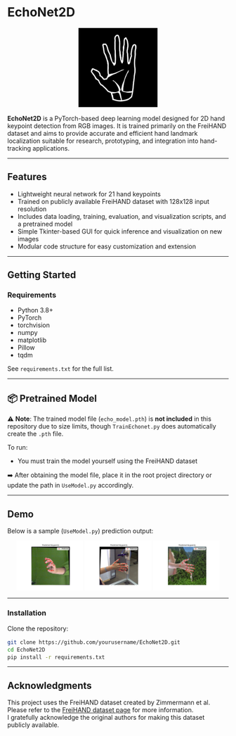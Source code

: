 # EchoNet2D

<p align="center">
  <img src="assets/Icon.png" width="180"/>
</p>

**EchoNet2D** is a PyTorch-based deep learning model designed for 2D hand keypoint detection from RGB images. It is trained primarily on the FreiHAND dataset and aims to provide accurate and efficient hand landmark localization suitable for research, prototyping, and integration into hand-tracking applications.

---

## Features

- Lightweight neural network for 21 hand keypoints  
- Trained on publicly available FreiHAND dataset with 128x128 input resolution  
- Includes data loading, training, evaluation, and visualization scripts, and a pretrained model
- Simple Tkinter-based GUI for quick inference and visualization on new images  
- Modular code structure for easy customization and extension

---

## Getting Started

### Requirements

- Python 3.8+  
- PyTorch  
- torchvision  
- numpy  
- matplotlib  
- Pillow  
- tqdm  

See `requirements.txt` for the full list.

---

## 📦 Pretrained Model

⚠️ **Note**: The trained model file (`echo_model.pth`) is **not included** in this repository due to size limits, though `TrainEchonet.py` does automatically create the `.pth` file.

To run:
- You must train the model yourself using the FreiHAND dataset

➡️ After obtaining the model file, place it in the root project directory or update the path in `UseModel.py` accordingly.

---

## Demo

Below is a sample (`UseModel.py`) prediction output:
<p align="center">
  <img src="assets/Figure.png" width="30%" alt="Figure 1"/>
  <img src="assets/Figure_2.png" width="30%" alt="Figure 2"/>
  <img src="assets/Figure_3.png" width="30%" alt="Figure 3"/>
</p>

---
### Installation

Clone the repository:

```bash
git clone https://github.com/yourusername/EchoNet2D.git
cd EchoNet2D
pip install -r requirements.txt
```
---

## Acknowledgments

This project uses the FreiHAND dataset created by Zimmermann et al.  
Please refer to the [FreiHAND dataset page](https://lmb.informatik.uni-freiburg.de/resources/datasets/FreiHAND.en.html) for more information.  
I gratefully acknowledge the original authors for making this dataset publicly available.
